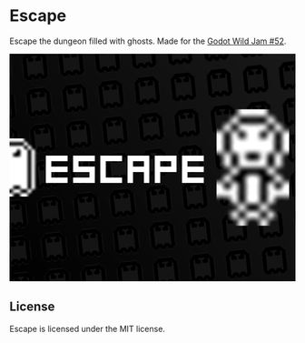 # Escape

Escape the dungeon filled with ghosts. Made for the [Godot Wild Jam #52](https://itch.io/jam/godot-wild-jam-52).

![](assets/banner.png)

## License

Escape is licensed under the MIT license.
